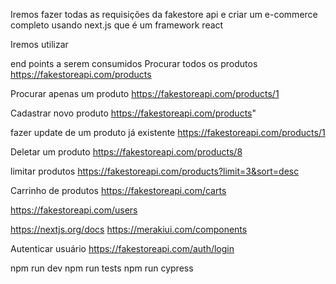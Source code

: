 Iremos fazer todas as requisições da fakestore api e criar um e-commerce completo usando next.js que é um framework react

Iremos utilizar  

end points a serem consumidos
Procurar todos os produtos
https://fakestoreapi.com/products

Procurar apenas um produto
https://fakestoreapi.com/products/1

Cadastrar novo produto
https://fakestoreapi.com/products"

fazer update de um produto já existente
https://fakestoreapi.com/products/1

Deletar um produto
https://fakestoreapi.com/products/8

limitar produtos
https://fakestoreapi.com/products?limit=3&sort=desc

Carrinho de produtos
https://fakestoreapi.com/carts

https://fakestoreapi.com/users

https://nextjs.org/docs
https://merakiui.com/components

Autenticar usuário
https://fakestoreapi.com/auth/login

npm run dev
npm run tests
npm run cypress